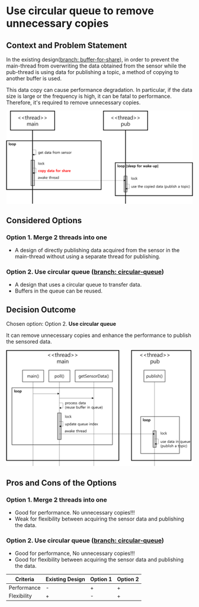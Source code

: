 # Use circular queue to remove unnecessary copies

## Context and Problem Statement

In the existing design([branch: buffer-for-share](https://github.com/bosornd/sensor-node/tree/buffer-for-share)), in order to prevent the main-thread from overwriting the data obtained from the sensor while the pub-thread is using data for publishing a topic, a method of copying to another buffer is used.

This data copy can cause performance degradation. In particular, if the data size is large or the frequency is high, it can be fatal to performance. Therefore, it's required to remove unnecessary copies.

![Sequence Diagram](../img/flow-buffer-for-share.png)

## Considered Options

### Option 1. **Merge 2 threads into one**
* A design of directly publishing data acquired from the sensor in the main-thread without using a separate thread for publishing.

### Option 2. **Use circular queue** ([branch: circular-queue](https://github.com/bosornd/sensor-node/tree/circular-queue))
* A design that uses a circular queue to transfer data.
* Buffers in the queue can be reused.

## Decision Outcome

Chosen option: Option 2. **Use circular queue**

It can remove unnecessary copies and enhance the performance to publish the sensored data.

![Sequence Diagram](../img/flow-circular-queue.png)

## Pros and Cons of the Options

### Option 1. **Merge 2 threads into one**
* Good for performance. No unnecessary copies!!!
* Weak for flexibility between acquiring the sensor data and publishing the data.

### Option 2. **Use circular queue** ([branch: circular-queue](https://github.com/bosornd/sensor-node/tree/circular-queue))
* Good for performance, No unnecessary copies!!!
* Good for flexibility between acquiring the sensor data and publishing the data.

| Criteria      | Existing Design | Option 1 | Option 2 |
|---------------|-----------------|----------|----------|
| Performance   | - | + | + |
| Flexibility   | + | - | + |

